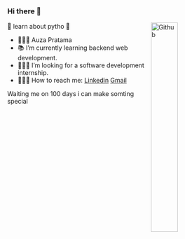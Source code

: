 ### Hi there 👋

<img width="35%" align="right" alt="Github" src="https://github.com/afuza/flash-center-website/blob/main/working-hard.gif?raw=true" />

👊 learn about pytho 👊

- 👨🏻‍🎓 Auza Pratama
- 📚 I’m currently learning  backend web development.
- 👨🏻‍🔬 I’m looking for a software development internship.
- 👨🏻‍💻 How to reach me: [Linkedin](linkedin.com/in/afuzapratama/) [Gmail](mailto:bitasatu@gmail.com)

Waiting me on 100 days i can make somting special 
